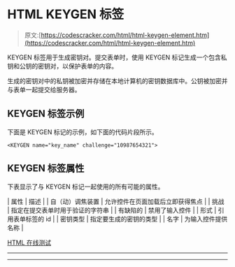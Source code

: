 # HTML KEYGEN 标签

> 原文:[https://codescracker.com/html/html-keygen-element.htm](https://codescracker.com/html/html-keygen-element.htm)

KEYGEN 标签用于生成密钥对。提交表单时，使用 KEYGEN 标记生成一个包含私钥和公钥的密钥对，以保护表单的内容。

生成的密钥对中的私钥被加密并存储在本地计算机的密钥数据库中。公钥被加密并与表单一起提交给服务器。

## KEYGEN 标签示例

下面是 KEYGEN 标记的示例，如下面的代码片段所示。

```
<KEYGEN name="key_name" challenge="10987654321">
```

## KEYGEN 标签属性

下表显示了与 KEYGEN 标记一起使用的所有可能的属性。

| 属性 | 描述 |
| 自（动）调焦装置 | 允许控件在页面加载后立即获得焦点 |
| 挑战 | 指定在提交表单时用于验证的字符串 |
| 有缺陷的 | 禁用了输入控件 |
| 形式 | 引用表单标签的 id |
| 密钥类型 | 指定要生成的密钥的类型 |
| 名字 | 为输入控件提供名称 |

[HTML 在线测试](/exam/showtest.php?subid=4)

* * *

* * *
